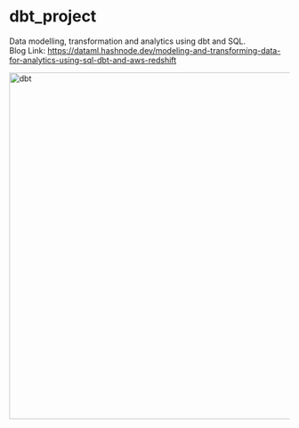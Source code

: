 # dbt_project
Data modelling, transformation and analytics using dbt and SQL.\
Blog Link: https://dataml.hashnode.dev/modeling-and-transforming-data-for-analytics-using-sql-dbt-and-aws-redshift

<img width="622" alt="dbt" src="https://github.com/Aditya-Tiwari-07/dbt_project/assets/75854433/9b8969a5-a31f-48d3-bcb6-3ae1395b3273">

